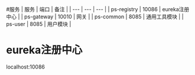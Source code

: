 #服务
| 服务 | 端口 | 备注 |
| --- | --- | --- |
| ps-registry | 10086 | eureka注册中心 |
| ps-gateway | 10010 | 网关 |
| ps-common | 8085 | 通用工具模块 |
| ps-user | 8085 | 用户模块 |
# eureka注册中心
localhost:10086
